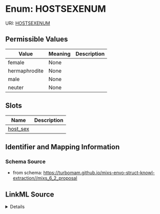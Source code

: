 # Enum: HOSTSEXENUM



URI: [HOSTSEXENUM](HOSTSEXENUM)

## Permissible Values

| Value | Meaning | Description |
| --- | --- | --- |
| female | None |  |
| hermaphrodite | None |  |
| male | None |  |
| neuter | None |  |




## Slots

| Name | Description |
| ---  | --- |
| [host_sex](host_sex.md) |  |






## Identifier and Mapping Information







### Schema Source


* from schema: https://turbomam.github.io/mixs-envo-struct-knowl-extraction//mixs_6_2_proposal




## LinkML Source

<details>
```yaml
name: HOST_SEX_ENUM
from_schema: https://turbomam.github.io/mixs-envo-struct-knowl-extraction//mixs_6_2_proposal
rank: 1000
permissible_values:
  female:
    text: female
  hermaphrodite:
    text: hermaphrodite
  male:
    text: male
  neuter:
    text: neuter

```
</details>
